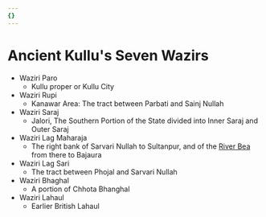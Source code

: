 ```yaml
---
{}
---
```

   
# Ancient Kullu's Seven Wazirs   
* Waziri Paro   
	* Kullu proper or Kullu City   
* Waziri Rupi   
	* Kanawar Area: The tract between Parbati and Sainj Nullah   
* Waziri Saraj   
	* Jalori, The Southern Portion of the State divided into Inner Saraj and Outer Saraj   
* Waziri Lag Maharaja   
	* The right bank of Sarvari Nullah to Sultanpur, and of the [River Bea](/not_created.md) from there to Bajaura   
* Waziri Lag Sari   
	* The tract between Phojal and Sarvari Nullah   
* Waziri Bhaghal   
	* A portion of Chhota Bhanghal   
* Waziri Lahaul   
	* Earlier British Lahaul